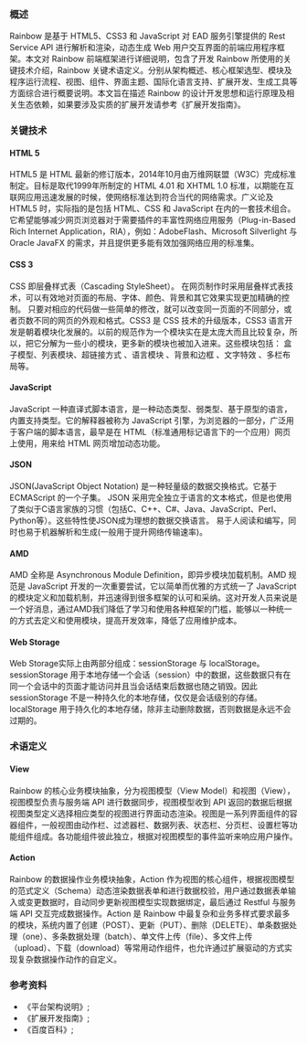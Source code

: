 ### 概述

Rainbow 是基于 HTML5、CSS3 和 JavaScript 对 EAD 服务引擎提供的 Rest Service API 进行解析和渲染，动态生成 Web 用户交互界面的前端应用程序框架。本文对 Rainbow 前端框架进行详细说明，包含了开发 Rainbow 所使用的关键技术介绍，Rainbow 关键术语定义。分别从架构概述、核心框架选型、模块及程序运行流程、视图、组件、界面主题、国际化语言支持、扩展开发、生成工具等方面综合进行概要说明。本文旨在描述 Rainbow 的设计开发思想和运行原理及相关生态依赖，如果要涉及实质的扩展开发请参考《扩展开发指南》。

### 关键技术

#### HTML 5

HTML5 是 HTML 最新的修订版本，2014年10月由万维网联盟（W3C）完成标准制定。目标是取代1999年所制定的 HTML 4.01 和 XHTML 1.0 标准，以期能在互联网应用迅速发展的时候，使网络标准达到符合当代的网络需求。广义论及 HTML5 时，实际指的是包括 HTML、CSS 和 JavaScript 在内的一套技术组合。它希望能够减少网页浏览器对于需要插件的丰富性网络应用服务（Plug-in-Based Rich Internet Application，RIA），例如：AdobeFlash、Microsoft Silverlight 与 Oracle JavaFX 的需求，并且提供更多能有效加强网络应用的标准集。

#### CSS 3

CSS 即层叠样式表（Cascading StyleSheet）。 在网页制作时采用层叠样式表技术，可以有效地对页面的布局、字体、颜色、背景和其它效果实现更加精确的控制。 只要对相应的代码做一些简单的修改，就可以改变同一页面的不同部分，或者页数不同的网页的外观和格式。CSS3 是 CSS 技术的升级版本，CSS3 语言开发是朝着模块化发展的。以前的规范作为一个模块实在是太庞大而且比较复杂，所以，把它分解为一些小的模块，更多新的模块也被加入进来。这些模块包括： 盒子模型、列表模块、超链接方式 、语言模块 、背景和边框 、文字特效 、多栏布局等。

#### JavaScript

JavaScript 一种直译式脚本语言，是一种动态类型、弱类型、基于原型的语言，内置支持类型。它的解释器被称为 JavaScript 引擎，为浏览器的一部分，广泛用于客户端的脚本语言，最早是在 HTML（标准通用标记语言下的一个应用）网页上使用，用来给 HTML 网页增加动态功能。

#### JSON
JSON(JavaScript Object Notation) 是一种轻量级的数据交换格式。它基于 ECMAScript 的一个子集。 JSON 采用完全独立于语言的文本格式，但是也使用了类似于C语言家族的习惯（包括C、C++、C#、Java、JavaScript、Perl、Python等）。这些特性使JSON成为理想的数据交换语言。 易于人阅读和编写，同时也易于机器解析和生成(一般用于提升网络传输速率)。

#### AMD
AMD 全称是 Asynchronous Module Definition，即异步模块加载机制。AMD 规范是 JavaScript 开发的一次重要尝试，它以简单而优雅的方式统一了 JavaScript 的模块定义和加载机制，并迅速得到很多框架的认可和采纳。这对开发人员来说是一个好消息，通过AMD我们降低了学习和使用各种框架的门槛，能够以一种统一的方式去定义和使用模块，提高开发效率，降低了应用维护成本。

#### Web Storage

Web Storage实际上由两部分组成：sessionStorage 与 localStorage。 sessionStorage 用于本地存储一个会话（session）中的数据，这些数据只有在同一个会话中的页面才能访问并且当会话结束后数据也随之销毁。因此 sessionStorage 不是一种持久化的本地存储，仅仅是会话级别的存储。 localStorage 用于持久化的本地存储，除非主动删除数据，否则数据是永远不会过期的。

### 术语定义

#### View

Rainbow 的核心业务模块抽象，分为视图模型（View Model）和视图（View），视图模型负责与服务端 API 进行数据同步，视图模型收到 API 返回的数据后根据视图类型定义选择相应类型的视图进行界面动态渲染。视图是一系列界面组件的容器组件，一般视图由动作栏、过滤器栏、数据列表、状态栏、分页栏、设置栏等功能组件组成。各功能组件彼此独立，根据对视图模型的事件监听来响应用户操作。

#### Action

Rainbow 的数据操作业务模块抽象，Action 作为视图的核心组件，根据视图模型的范式定义（Schema）动态渲染数据表单和进行数据校验，用户通过数据表单输入或变更数据时，自动同步更新视图模型实现数据绑定，最后通过 Restful 与服务端 API 交互完成数据操作。Action 是 Rainbow 中最复杂和业务多样式要求最多的模块，系统内置了创建（POST）、更新（PUT）、删除（DELETE）、单条数据处理（one）、多条数据处理（batch）、单文件上传（file）、多文件上传（upload）、下载（download）等常用动作组件，也允许通过扩展驱动的方式实现复杂数据操作动作的自定义。

### 参考资料

- 《平台架构说明》;
- 《扩展开发指南》;
- 《百度百科》;